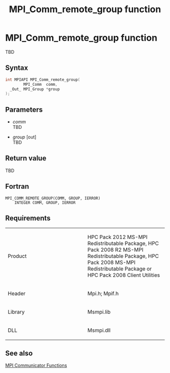 ﻿---
title: MPI_Comm_remote_group function
TOCTitle: MPI_Comm_remote_group function
ms:assetid: 25455c7f-a873-4407-838b-9f32b1ecd70a
ms:mtpsurl: https://msdn.microsoft.com/en-us/library/Dn473278(v=VS.85)
ms:contentKeyID: 59360824
ms.date: 03/28/2018
mtps_version: v=VS.85
f1_keywords:
- MPI_COMM_REMOTE_GROUP
- mpif/MPI_Comm_remote_group
- mpi/MPI_COMM_REMOTE_GROUP
dev_langs:
- C++
- C
---

# MPI\_Comm\_remote\_group function

TBD

## Syntax

``` c++
int MPIAPI MPI_Comm_remote_group(
        MPI_Comm  comm,
  _Out_ MPI_Group *group
);
```

## Parameters

  - *comm*  
    TBD

  - *group* \[out\]  
    TBD

## Return value

TBD

## Fortran

    MPI_COMM_REMOTE_GROUP(COMM, GROUP, IERROR)
        INTEGER COMM, GROUP, IERROR

## Requirements

<table>
<colgroup>
<col style="width: 50%" />
<col style="width: 50%" />
</colgroup>
<tbody>
<tr class="odd">
<td><p>Product</p></td>
<td><p>HPC Pack 2012 MS-MPI Redistributable Package, HPC Pack 2008 R2 MS-MPI Redistributable Package, HPC Pack 2008 MS-MPI Redistributable Package or HPC Pack 2008 Client Utilities</p></td>
</tr>
<tr class="even">
<td><p>Header</p></td>
<td>Mpi.h;
Mpif.h</td>
</tr>
<tr class="odd">
<td><p>Library</p></td>
<td>Msmpi.lib</td>
</tr>
<tr class="even">
<td><p>DLL</p></td>
<td>Msmpi.dll</td>
</tr>
</tbody>
</table>


## See also

[MPI Communicator Functions](mpi-communicator-functions.md)

